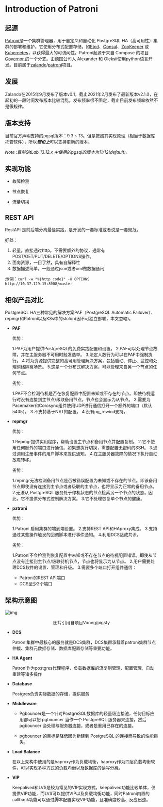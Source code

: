 # Introduction of Patroni



## 起源

[Patroni]((https://github.com/zalando/patroni))是一个集群管理器，用于自定义和自动化 PostgreSQL HA（高可用性）集群的部署和维护。它使用分布式配置存储，如[Etcd](https://github.com/etcd-io/etcd)、[Consul](https://github.com/hashicorp/consul)、[ZooKeeper](https://github.com/apache/zookeeper) 或 [Kubernetes](https://github.com/kubernetes/kubernetes)，以获得最大的可访问性。Patroni起源于来自 Compose 的项目[Governor 的](https://github.com/compose/governor)一个分支。由德国公司人 Alexander 和 Oleksii使用python语言开发。目前属于[zalando](https://github.com/zalando)/[patroni](https://github.com/zalando/patroni)项目。



## 发展

Zalando在2015年9月发布了版本v0.1，截止2021年2月发布了最新版本v2.1.0，在起初的一段时间发布版本比较混乱，发布频率很不固定，截止目前发布频率依然不是很规律。



## 版本支持

目前官方声明支持的pgsql版本：9.3 ~ 13。但是按照其实现原理（相当于数据库托管软件），所以***理论上***可以支持更新的版本。

*Note :目前GitLab 13.12.x 中使用的pgsql的版本为11/12(default)。*



## 实现功能

- 故障检测

- 节点恢复

- 流量切换




## REST API

RestAPI 是前后端分离最佳实践，是开发的一套标准或者说是一套规范。

好处：

1. 轻量，直接通过http，不需要额外的协议，通常有POST/GET/PUT/DELETE/OPTIONS操作。
2. 面向资源，一目了然，具有自解释性
3. 数据描述简单，一般通过json或者xml做数据通讯

示例：`curl -w "%{http_code}" -X OPTIONS http://10.37.129.15:8008/master`



## 相似产品对比

PostgreSQL HA三种常见的解决方案PAF（PostgreSQL Automatic Failover）、repmgr和Patroni以及K8s中的stolon(因不可独立部署，本文忽略)。

- **PAF**

  优势：

  1.PAF为用户提供PostgreSQL的免费实践配置和设置。
  2.PAF可以处理节点故障，并在主服务器不可用时触发选举。
  3.法定人数行为可以在PAF中强制执行。
  4.将为资源提供完整的高可用管理解决方案，包括启动、停止、监控和处理网络隔离场景。
  5.这是一个分布式解决方案，可以管理来自另一个节点的任何节点。

  劣势：

  1.PAF不会检测待机是否在恢复配置中配置未知或不存在的节点。即使待机运行时没有连接到主节点/级联备用节点，节点也会显示为从节点。
  2.需要为Pacemaker和Corosync组件使用UDP进行通信打开一个额外的端口（默认5405）。
  3.不支持基于NAT的配置。
  4.没有pg_rewind支持。

- **repmgr**

  优势：

  1.Repmgr提供实用程序，帮助设置主节点和备用节点并配置复制。
  2.它不使用任何额外的端口进行通信。如果想执行切换，需要配置无密码的SSH。
  3.通过调用注册事件的用户脚本来提供通知。
  4.在主服务器故障的情况下执行自动故障转移。

  劣势：

  1.repmgr无法检测备用节点是否被错误配置为未知或不存在的节点。即该备用节点即使没有连接到主节点或者级联的主节点，也将显示为正常的备用节点。
  2.无法从 PostgreSQL 服务处于停机状态的节点检索另一个节点的状态。因此，它不提供分布式控制解决方案。
  3.它不处理恢复单个节点的健康。

- **patroni**

  优势：

  1.Patroni 启用集群的端到端设置。
  2.支持REST API和HAproxy集成。
  3.支持通过某些操作触发的回调脚本进行事件通知。
  4.利用DCS达成共识。

  劣势：

  1.Patroni不会检测到恢复配置中未知或不存在节点的待机配置错误。即使从节点没有连接到主节点/级联待机节点，节点也将显示为从节点。
  2.用户需要处理DCS软件的设置、管理和升级。
  3.需要多个端口打开组件通信：

  - Patroni的REST API端口
  - DCS至少2个端口



## 架构示意图

![img](https://github.com/Vonng/pigsty/raw/master/docs/_media/access.svg)
<center>图片引用自项目Vonng/pigsty</center>

- **DCS**

  Patroni集群中最核心的服务就是DCS集群，DCS集群承载着patroni集群节点仲裁、集群元数据存储、数据库配置存储等重要功能。

- **HA Agent**

  Patroni作为postgres代理程序，负载数据库的流复制管理，配置管理，自动重建等诸多操作

- **Database**

  Postgres负责实际数据的存储，提供服务

- **Middleware**

  - Pgbouncer是一个针对PostgreSQL数据库的轻量级连接池，任何目标应用都可以把 pgbouncer 当作一个 PostgreSQL 服务器来连接，然后pgbouncer 会处理与服务器连接，或者是重用已存在的连接。

  - pgbouncer 的目标是降低因为新建到 PostgreSQL 的连接而导致的性能损失。

- **Load Balance**

  在以上架构中使用的是haproxy作为负载均衡，haproxy作为四层负载均衡软件，可以实现多种方式的负载均衡以及数据库的读写分离。

- **VIP**

  Keepalived和LVS是较为常见的VIP实现方式，keepalived功能比较单体，仅提供VIP功能，而LVS可以提供VIP以及负载均衡功能，同时Patroni内置的callback功能可以通过脚本配置实现VIP功能，且准确度较高、反应迅速。
